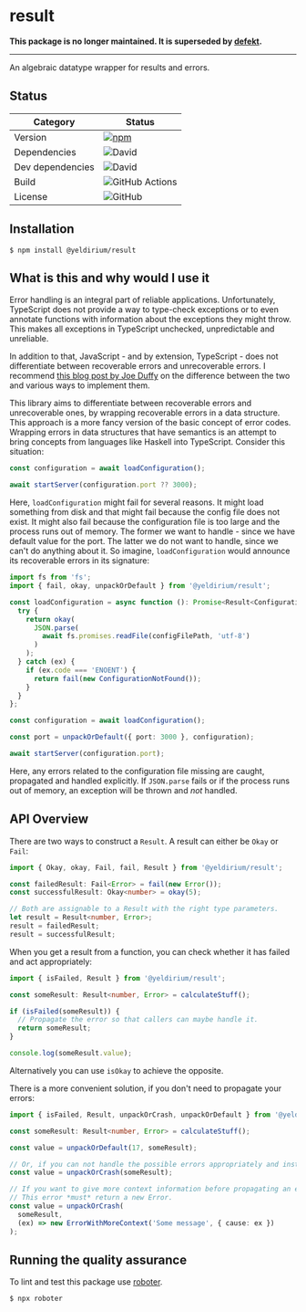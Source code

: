 # result

**This package is no longer maintained. It is superseded by [defekt](https://github.com/thenativeweb/defekt).**

---

An algebraic datatype wrapper for results and errors.

## Status

| Category         | Status                                                                                                    |
| ---------------- | --------------------------------------------------------------------------------------------------------- |
| Version          | [![npm](https://img.shields.io/npm/v/@yeldirium/result)](https://www.npmjs.com/package/@yeldirium/result) |
| Dependencies     | ![David](https://img.shields.io/david/yeldirium/result)                                                   |
| Dev dependencies | ![David](https://img.shields.io/david/dev/yeldirium/result)                                               |
| Build            | ![GitHub Actions](https://github.com/yeldirium/result/workflows/Release/badge.svg?branch=main)            |
| License          | ![GitHub](https://img.shields.io/github/license/yeldirium/result)                                         |

## Installation

```shell
$ npm install @yeldirium/result
```

## What is this and why would I use it

Error handling is an integral part of reliable applications. Unfortunately, TypeScript does not provide a way to type-check exceptions or to even annotate functions with information about the exceptions they might throw. This makes all exceptions in TypeScript unchecked, unpredictable and unreliable.

In addition to that, JavaScript - and by extension, TypeScript - does not differentiate between recoverable errors and unrecoverable errors. I recommend [this blog post by Joe Duffy](http://joeduffyblog.com/2016/02/07/the-error-model/) on the difference between the two and various ways to implement them.

This library aims to differentiate between recoverable errors and unrecoverable ones, by wrapping recoverable errors in a data structure. This approach is a more fancy version of the basic concept of error codes. Wrapping errors in data structures that have semantics is an attempt to bring concepts from languages like Haskell into TypeScript. Consider this situation:

```typescript
const configuration = await loadConfiguration();

await startServer(configuration.port ?? 3000);
```

Here, `loadConfiguration` might fail for several reasons. It might load something from disk and that might fail because the config file does not exist. It might also fail because the configuration file is too large and the process runs out of memory. The former we want to handle - since we have default value for the port. The latter we do not want to handle, since we can't do anything about it. So imagine, `loadConfiguration` would announce its recoverable errors in its signature:

```typescript
import fs from 'fs';
import { fail, okay, unpackOrDefault } from '@yeldirium/result';

const loadConfiguration = async function (): Promise<Result<Configuration, ConfigurationNotFound>> {
  try {
    return okay(
      JSON.parse(
        await fs.promises.readFile(configFilePath, 'utf-8')
      )
    );
  } catch (ex) {
    if (ex.code === 'ENOENT') {
      return fail(new ConfigurationNotFound());
    }
  }
};

const configuration = await loadConfiguration();

const port = unpackOrDefault({ port: 3000 }, configuration);

await startServer(configuration.port);
```

Here, any errors related to the configuration file missing are caught, propagated and handled explicitly. If `JSON.parse` fails or if the process runs out of memory, an exception will be thrown and *not* handled.

## API Overview

There are two ways to construct a `Result`. A result can either be `Okay` or `Fail`:

```typescript
import { Okay, okay, Fail, fail, Result } from '@yeldirium/result';

const failedResult: Fail<Error> = fail(new Error());
const successfulResult: Okay<number> = okay(5);

// Both are assignable to a Result with the right type parameters.
let result = Result<number, Error>;
result = failedResult;
result = successfulResult;
```

When you get a result from a function, you can check whether it has failed and act appropriately:

```typescript
import { isFailed, Result } from '@yeldirium/result';

const someResult: Result<number, Error> = calculateStuff();

if (isFailed(someResult)) {
  // Propagate the error so that callers can maybe handle it.
  return someResult;
}

console.log(someResult.value);
```

Alternatively you can use `isOkay` to achieve the opposite.

There is a more convenient solution, if you don't need to propagate your errors:

```typescript
import { isFailed, Result, unpackOrCrash, unpackOrDefault } from '@yeldirium/result';

const someResult: Result<number, Error> = calculateStuff();

const value = unpackOrDefault(17, someResult);

// Or, if you can not handle the possible errors appropriately and instead want to crash your application:
const value = unpackOrCrash(someResult);

// If you want to give more context information before propagating an error, you can optionally supply an error handler.
// This error *must* return a new Error.
const value = unpackOrCrash(
  someResult,
  (ex) => new ErrorWithMoreContext('Some message', { cause: ex })
);
```

## Running the quality assurance

To lint and test this package use [roboter](https://www.npmjs.com/package/roboter).

```shell
$ npx roboter
```
